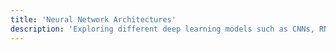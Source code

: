 ```yaml
---
title: 'Neural Network Architectures'
description: 'Exploring different deep learning models such as CNNs, RNNs, and Transformers.'
---
```

